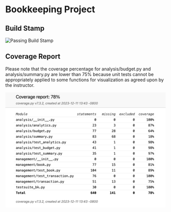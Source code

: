 # Bookkeeping Project
## Build Stamp
![Passing Build Stamp](https://app.travis-ci.com/dejaytang/project-step-3-group6.svg?token=PGsQJtBwN4gPcSppTYpH&branch=main)  

## Coverage Report
Please note that the coverage percentage for analysis/budget.py and analysis/summary.py are lower than 75% because unit tests cannot be appropriately applied to some functions for visualization as agreed upon by the instructor.

![coverage report](coverage_report.jpeg) 